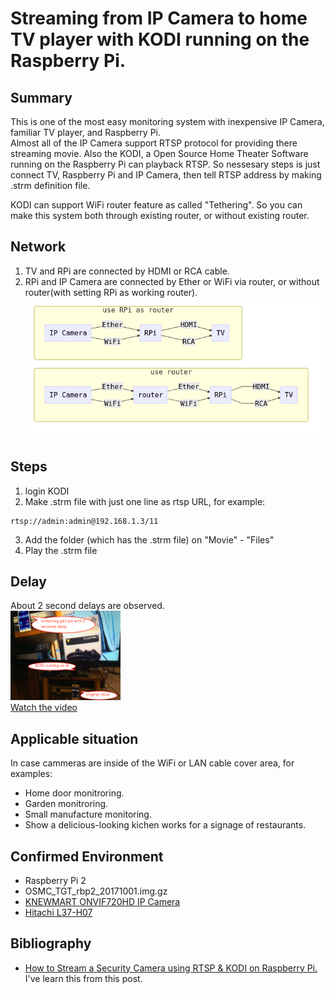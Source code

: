 # Streaming from IP Camera to home TV player with KODI running on the Raspberry Pi.

## Summary
This is one of the most easy monitoring system with inexpensive IP Camera, familiar TV player, and Raspberry Pi.  
Almost all of the IP Camera support RTSP protocol for providing there streaming movie. Also the KODI, a Open Source Home Theater Software running on the Raspberry Pi can playback RTSP.
So nessesary steps is just connect TV, Raspberry Pi and IP Camera, then tell RTSP address by making .strm definition file.

KODI can support WiFi router feature as called "Tethering". So you can make this system both through existing router, or without existing router.

## Network
1. TV and RPi are connected by HDMI or RCA cable.
2. RPi and IP Camera are connected by Ether or WiFi via router, or without router(with setting RPi as working router).
![Network](mermaid/IPCAM_router_RPi_TV.png)


## Steps
1. login KODI
2. Make .strm file with just one line as rtsp URL, for example:  
```bash:IPCAM.strm
rtsp://admin:admin@192.168.1.3/11
```

3. Add the folder (which has the .strm file) on "Movie" - "Files"
4. Play the .strm file

## Delay
About 2 second delays are observed.  
<img src="pic/ss.2017-11-05 10.59.12.png" width="35%">  
[Watch the video](https://youtu.be/mTEhOk-V3kU)

## Applicable situation
In case cammeras are inside of the WiFi or LAN cable cover area, for examples:
- Home door monitroring.
- Garden monitroring.
- Small manufacture monitoring.
- Show a delicious-looking kichen works for a signage of restaurants.

## Confirmed Environment
- Raspberry Pi 2
- OSMC_TGT_rbp2_20171001.img.gz
- [KNEWMART ONVIF720HD IP Camera](https://www.amazon.co.jp/gp/product/B06X3YVBF5/ref=oh_aui_detailpage_o02_s00?ie=UTF8&psc=1)
- [Hitachi L37-H07](http://av.hitachi.co.jp/tv/woooh07/spec/37v.html)

## Bibliography
- [How to Stream a Security Camera using RTSP & KODI on Raspberry Pi.](https://www.arcdyn.com/articles/how-to-stream-a-security-camera-using-rtsp-kodi-on-raspberry-pi/)   
I've learn this from this post.

